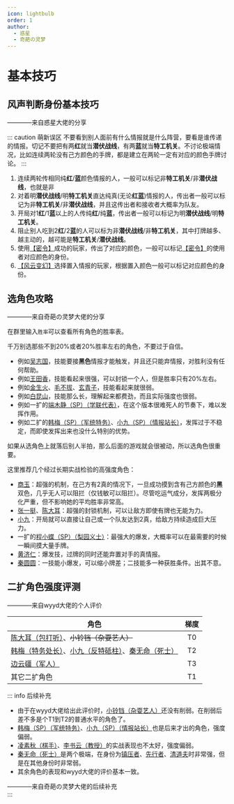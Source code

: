 ```yaml
---
icon: lightbulb
order: 1
author:
  - 惑星
  - 奇葩の灵梦
---
```


# 基本技巧

## 风声判断身份基本技巧

<div class="author-comment">————来自惑星大佬的分享</div>

::: caution 萌新误区
不要看到别人面前有什么情报就是什么阵营，要看是谁传递的情报。切记不要把有两**红**就当**潜伏战线**，有两**蓝**就当**特工机关**。不讨论极端情况，比如连续两轮没有己方颜色的手牌，都是建立在两轮一定有对应的颜色手牌讨论。
:::

1. 连续两轮传相同纯**红**/**蓝**颜色情报的人，一般可以标记非**特工机关**/非**潜伏战线**，也就是非
2. 对着明**潜伏战线**/明**特工机关**直达纯真(无论**红**&zwnj;**蓝**)情报的人，传出者一般可以标记为非**特工机关**/非**潜伏战线**，并且这传出者和接收者大概率为队友。
3. 开局对1**红**/1**蓝**以上的人传纯**红**/纯**蓝**，传出者一般可以标记为明**潜伏战线**/明**特工机关**。
4. 阻止别人吃到2**红**/2**蓝**的人可以标为非**潜伏战线**/非**特工机关**，其中打牌越多、越主动的，越可能是**特工机关**/**潜伏战线**。
5. 使用[【密令】](../welcome/welcome.md#卡牌效果)成功的玩家，传出了对应的颜色，一般可以标记[【密令】](../welcome/welcome.md#卡牌效果)的使用者对应颜色的身份。
6. [【风云变幻】](../welcome/welcome.md#卡牌效果)选择置入情报的玩家，根据置入颜色一般可以标记对应颜色的身份。

## 选角色攻略

<div class="author-comment">————来自奇葩の灵梦大佬的分享</div>

在群里输入`胜率`可以查看所有角色的胜率表。

千万别选那些不到20%或者20%胜率左右的角色，不要过于自信。

- 例如[吴志国](../skills/base.md#w-吴志国-剿匪大队长)，技能要接**黑色**情报才能触发，并且还只能弃情报，对胜利没有任何帮助。
- 例如[王田香](../skills/base.md#w-王田香-特务处长)，技能看起来很强，可以封锁一个人，但是胜率只有20%左右。
- 例如[金生火](../skills/base.md#j-金生火-军机处处长)、[毛不拔](../skills/base.md#m-毛不拔-古董商人)、[玄青子](../skills/base.md#x-玄青子-算命先生)，技能看起来就很弱。
- 例如[白昆山](../skills/base.md#b-白昆山-军官)，技能那么长，理解起来都费劲，而且实际强度也很弱。
- 例如一扩的[端木静（SP）（学联代表）](../skills/extend1.md#d-端木静-sp-学联代表)，在这个版本很难死人的节奏下，难以发挥作用。
- 例如二扩的[韩梅（SP）（军统特务）](../skills/extend2.md#h-韩梅-sp-军统特务)、[小九（SP）（情报站长）](../skills/extend2.md#x-小九-sp-情报站长)，发挥过于不稳定，而即使发挥出来也没什么特别的优势。

如果从选角色上就落后别人半拍，那么后面的游戏就会很被动，所以选角色很重要。

这里推荐几个经过长期实战检验的高强度角色：
- [商玉](../skills/base.md#s-商玉-酒楼掌柜)：超强的机制，在己方有2真的情况下，一旦成功摸到含有己方颜色的**黑**双色，几乎无人可以阻拦（仅钱敏可以阻拦）。尽管吃运气成分，发挥两极分化严重，但不影响她的平均胜率非常高。
- [张一挺](../skills/base.md#z-张一挺-司令)、[陈大耳](../skills/extend2.md#c-陈大耳-包打听)：超强的封锁机制，可以让敌方即使有牌也无能为力。
- [小九](../skills/base.md#x-小九-报童)：开局就可以直接让自己或一个队友达到2真，给敌方持续造成巨大压力。
- 一扩的[程小蝶（SP）（梨园义士）](../skills/extend1.md#c-程小蝶-sp-梨园义士)：最强大的爆发，大概率可以在最需要的时候一瞬间摸大量手牌。
- [黄济仁](../skills/base.md#h-黄济仁-药铺大夫)：爆发技，过牌的同时还能弃置对手的真情报。
- [秦圆圆](../skills/extend1.md#q-秦圆圆-风尘侠女)：一技能小爆发，可以缩小牌差；二技能多一种获胜条件。出其不意。

## 二扩角色强度评测

<div class="author-comment">————来自wyyd大佬的个人评价</div>

| 角色                                                                                                                             | 梯度 |
|--------------------------------------------------------------------------------------------------------------------------------|:--:|
| [陈大耳（包打听）](../skills/extend2.md#c-陈大耳-包打听)、~~小铃铛（杂耍艺人）~~                                                                       | T0 |
| [韩梅（特务处长）](../skills/extend2.md#h-韩梅-特务处长)、[小九（反特砥柱）](../skills/extend2.md#x-小九-反特砥柱)、[秦无命（死士）](../skills/extend2.md#q-秦无命-死士) | T2 |
| [边云疆（军人）](../skills/extend2.md#b-边云疆-军人)                                                                                       | T3 |
| 其它二扩角色                                                                                                                         | T1 |

::: info 后续补充
- 由于在wyyd大佬给出此评价时，[小铃铛（杂耍艺人）](../skills/extend2.md#x-小铃铛-杂耍艺人)还没有削弱。在削弱后差不多是个T1到T2的普通水平的角色了。
- [韩梅（SP）（军统特务）](../skills/extend2.md#h-韩梅-sp-军统特务)、[小九（SP）（情报站长）](../skills/extend2.md#x-小九-sp-情报站长)也是后来才出的角色，强度偏弱。
- [凌素秋（棋手）](../skills/extend2.md#l-凌素秋-棋手)、[李书云（教授）](../skills/extend2.md#l-李书云-教授)的实战表现也不太好，强度偏弱。
- [秦无命（死士）](../skills/extend2.md#q-秦无命-死士)是两个极端，在身份为[镇压者](../welcome/welcome.md#关于身份)、[先行者](../welcome/welcome.md#关于身份)、[清道夫](../welcome/welcome.md#关于身份)时非常强，但是在其他身份时非常弱。
- 其余角色的表现和wyyd大佬的评价基本一致。
<div class="author-comment">————来自奇葩の灵梦大佬的后续补充</div>
:::